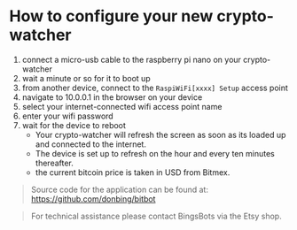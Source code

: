 # How to configure your new crypto-watcher
1. connect a micro-usb cable to the raspberry pi nano on your crypto-watcher
2. wait a minute or so for it to boot up
3. from another device, connect to the `RaspiWiFi[xxxx] Setup` access point 
4. navigate to 10.0.0.1 in the browser on your device
5. select your internet-connected wifi access point name
6. enter your wifi password
7. wait for the device to reboot
    * Your crypto-watcher will refresh the screen as soon as its loaded up and connected to the internet.
    * The device is set up to refresh on the hour and every ten minutes thereafter. 
    * the current bitcoin price is taken in USD from Bitmex.
 
> Source code for the application can be found at: https://github.com/donbing/bitbot

> For technical assistance please contact BingsBots via the Etsy shop.